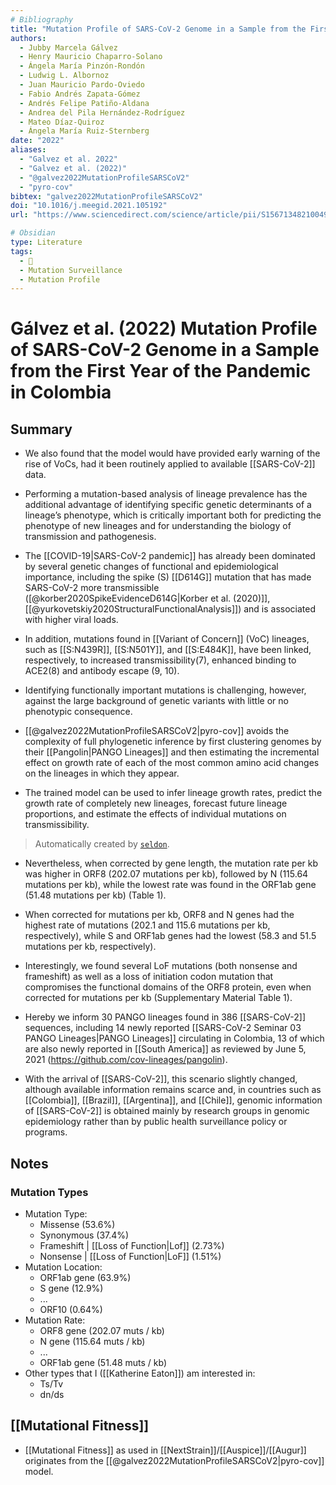 ```yaml
---
# Bibliography
title: "Mutation Profile of SARS-CoV-2 Genome in a Sample from the First Year of the Pandemic in Colombia"
authors: 
  - Jubby Marcela Gálvez
  - Henry Mauricio Chaparro-Solano
  - Ángela María Pinzón-Rondón
  - Ludwig L. Albornoz
  - Juan Mauricio Pardo-Oviedo
  - Fabio Andrés Zapata-Gómez
  - Andrés Felipe Patiño-Aldana
  - Andrea del Pila Hernández-Rodríguez
  - Mateo Díaz-Quiroz
  - Ángela María Ruiz-Sternberg
date: "2022"
aliases: 
  - "Galvez et al. 2022"
  - "Galvez et al. (2022)"
  - "@galvez2022MutationProfileSARSCoV2"
  - "pyro-cov"
bibtex: "galvez2022MutationProfileSARSCoV2"
doi: "10.1016/j.meegid.2021.105192"
url: "https://www.sciencedirect.com/science/article/pii/S1567134821004925"

# Obsidian
type: Literature
tags: 
  - 📰
  - Mutation Surveillance
  - Mutation Profile
---
```


# Gálvez et al. (2022) Mutation Profile of SARS-CoV-2 Genome in a Sample from the First Year of the Pandemic in Colombia

## Summary

- We also found that the model would have provided early warning of the rise of VoCs, had it been routinely applied to available [[SARS-CoV-2]] data.

- Performing a mutation-based analysis of lineage prevalence has the additional advantage of identifying specific genetic determinants of a lineage’s phenotype, which is critically important both for predicting the phenotype of new lineages and for understanding the biology of transmission and pathogenesis.

- The [[COVID-19|SARS-CoV-2 pandemic]] has already been dominated by several genetic changes of functional and epidemiological importance, including the spike (S) [[D614G]] mutation that has made SARS-CoV-2 more transmissible ([@korber2020SpikeEvidenceD614G|Korber et al. (2020)]], [[@yurkovetskiy2020StructuralFunctionalAnalysis]]) and is associated with higher viral loads. 

- In addition, mutations found in [[Variant of Concern]] (VoC) lineages, such as [[S:N439R]], [[S:N501Y]], and [[S:E484K]], have been linked, respectively, to increased transmissibility(7), enhanced binding to ACE2(8) and antibody escape (9, 10). 

- Identifying functionally important mutations is challenging, however, against the large background of genetic variants with little or no phenotypic consequence.

- [[@galvez2022MutationProfileSARSCoV2|pyro-cov]] avoids the complexity of full phylogenetic inference by first clustering genomes by their [[Pangolin|PANGO Lineages]] and then estimating the incremental effect on growth rate of each of the most common amino acid changes on the lineages in which they appear.

- The trained model can be used to infer lineage growth rates, predict the growth rate of completely new lineages, forecast future lineage proportions, and estimate the effects of individual mutations on transmissibility.



> Automatically created by [`seldon`](https://github.com/ktmeaton/seldon).

- Nevertheless, when corrected by gene length, the  mutation rate per kb was higher in ORF8 (202.07 mutations per kb),  followed by N (115.64 mutations per kb), while the lowest rate was found in the ORF1ab gene (51.48 mutations per kb) (Table 1).

- When corrected for mutations per kb, ORF8 and N genes had the highest rate of mutations (202.1 and 115.6 mutations  per kb, respectively), while S and ORF1ab genes had the lowest (58.3  and 51.5 mutations per kb, respectively).

- Interestingly, we found several LoF mutations (both nonsense and frameshift) as well as a loss of initiation codon mutation that compromises the functional domains of the  ORF8 protein, even when corrected for mutations per kb (Supplementary Material Table 1).

- Hereby we inform 30 PANGO lineages found in 386 [[SARS-CoV-2]]  sequences, including 14 newly reported [[SARS-CoV-2 Seminar 03 PANGO Lineages|PANGO Lineages]] circulating in Colombia, 13 of which are also newly reported in [[South America]] as reviewed by June 5, 2021 (https://github.com/cov-lineages/pangolin).

- With the arrival of [[SARS-CoV-2]], this  scenario slightly changed, although available information remains  scarce and, in countries such as [[Colombia]], [[Brazil]], [[Argentina]], and [[Chile]],  genomic information of [[SARS-CoV-2]] is obtained mainly by research groups in genomic epidemiology rather than by public health surveillance policy or programs.


## Notes

### Mutation Types

- Mutation Type:
	- Missense (53.6%)
	- Synonymous (37.4%)
	- Frameshift | [[Loss of Function|Lof]] (2.73%)
	- Nonsense | [[Loss of Function|LoF]] (1.51%)
- Mutation Location:
	- ORF1ab gene (63.9%)
	- S gene (12.9%)
	- ...
	- ORF10 (0.64%)
- Mutation Rate:
	- ORF8 gene (202.07 muts / kb)
	- N gene (115.64 muts / kb)
	- ...
	- ORF1ab gene (51.48 muts / kb)
- Other types that I ([[Katherine Eaton]]) am interested in:
	- Ts/Tv
	- dn/ds

## [[Mutational Fitness]]

- [[Mutational Fitness]] as used in [[NextStrain]]/[[Auspice]]/[[Augur]] originates from the [[@galvez2022MutationProfileSARSCoV2|pyro-cov]] model.
